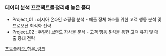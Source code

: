 ### 데이터 분석 프로젝트를 정리해 놓은 폴더

- Project_01 : 러시아 온라인 쇼핑몰 분석 - 매출 정체 해소를 위한 고객 행동 분석 및 프로모션 최적화 전략
- Project_02 : 주얼리 브랜드 자사몰 분석 - 고객 행동 분석을 통한 고객 유지 및 매출 증대 전략

[포트폴리오_합본_링크](https://vo.la/pemwEZ)
